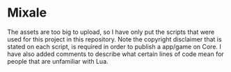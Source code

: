 # Mixale

The assets are too big to upload, so I have only put the scripts that were used for this project in this repository. Note the copyright disclaimer that is stated on each script, is required in order to publish a app/game on Core. I have also added comments to describe what certain lines of code mean for people that are unfamiliar with Lua. 
